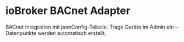 # ioBroker BACnet Adapter

BACnet Integration mit jsonConfig-Tabelle.
Trage Geräte im Admin ein – Datenpunkte werden automatisch erstellt.